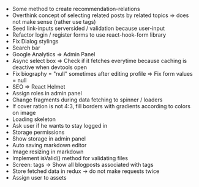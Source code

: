 * Some method to create recommendation-relations
* Overthink concept of selecting related posts by related topics => does not make sense (rather use tags)
* Seed link-inputs serversided / validation because user-input
* Refactor login / register forms to use react-hook-form library
* Fix Dialog stylings
* Search bar
* Google Analytics => Admin Panel
* Async select box => Check if it fetches everytime because caching is deactive when devtools open
* Fix biography = "null" sometimes after editing profile => Fix form values = null
* SEO => React Helmet
* Assign roles in admin panel
* Change fragments during data fetching to spinner / loaders
* If cover ration is not 4:3, fill borders with gradients according to colors on image
* Loading skeleton
* Ask user if he wants to stay logged in
* Storage permissions
* Show storage in admin panel
* Auto saving markdown editor
* Image resizing in markdown
* Implement isValid() method for validating files
* Screen: tags -> Show all blogposts associated with tags
* Store fetched data in redux -> do not make requests twice
* Assign user to assets